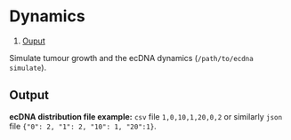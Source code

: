 # Dynamics
1. [Ouput](#output)

Simulate tumour growth and the ecDNA dynamics (`/path/to/ecdna simulate`).

## Output
**ecDNA distribution file example:** `csv` file `1,0,10,1,20,0,2` or similarly
`json` file `{"0": 2, "1": 2, "10": 1, "20":1}`.

